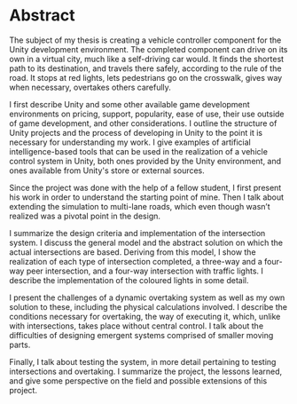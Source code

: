 # Abstract

The subject of my thesis is creating a vehicle controller component for the Unity development environment. The completed component can drive on its own in a virtual city, much like a self-driving car would. It finds the shortest path to its destination, and travels there safely, according to the rule of the road. It stops at red lights, lets pedestrians go on the crosswalk, gives way when necessary, overtakes others carefully.

I first describe Unity and some other available game development environments on pricing, support, popularity, ease of use, their use outside of game development, and other considerations. I outline the structure of Unity projects and the process of developing in Unity to the point it is necessary for understanding my work. I give examples of artificial intelligence-based tools that can be used in the realization of a vehicle control system in Unity, both ones provided by the Unity environment, and ones available from Unity's store or external sources.

Since the project was done with the help of a fellow student, I first present his work in order to understand the starting point of mine. Then I talk about extending the simulation to multi-lane roads, which even though wasn’t realized was a pivotal point in the design.

I summarize the design criteria and implementation of the intersection system. I discuss the general model and the abstract solution on which the actual intersections are based. Deriving from this model, I show the realization of each type of intersection completed, a three-way and a four-way peer intersection, and a four-way intersection with traffic lights. I describe the implementation of the coloured lights in some detail.

I present the challenges of a dynamic overtaking system as well as my own solution to these, including the physical calculations involved. I describe the conditions necessary for overtaking, the way of executing it, which, unlike with intersections, takes place without central control. I talk about the difficulties of designing emergent systems comprised of smaller moving parts.

Finally, I talk about testing the system, in more detail pertaining to testing intersections and overtaking. I summarize the project, the lessons learned, and give some perspective on the field and possible extensions of this project.
